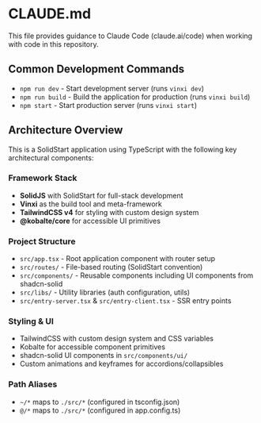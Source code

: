 # CLAUDE.md

This file provides guidance to Claude Code (claude.ai/code) when working with code in this repository.

## Common Development Commands

- `npm run dev` - Start development server (runs `vinxi dev`)
- `npm run build` - Build the application for production (runs `vinxi build`)
- `npm start` - Start production server (runs `vinxi start`)

## Architecture Overview

This is a SolidStart application using TypeScript with the following key architectural components:

### Framework Stack
- **SolidJS** with SolidStart for full-stack development
- **Vinxi** as the build tool and meta-framework
- **TailwindCSS v4** for styling with custom design system
- **@kobalte/core** for accessible UI primitives

### Project Structure
- `src/app.tsx` - Root application component with router setup
- `src/routes/` - File-based routing (SolidStart convention)
- `src/components/` - Reusable components including UI components from shadcn-solid
- `src/libs/` - Utility libraries (auth configuration, utils)
- `src/entry-server.tsx` & `src/entry-client.tsx` - SSR entry points

### Styling & UI
- TailwindCSS with custom design system and CSS variables
- Kobalte for accessible component primitives
- shadcn-solid UI components in `src/components/ui/`
- Custom animations and keyframes for accordions/collapsibles

### Path Aliases
- `~/*` maps to `./src/*` (configured in tsconfig.json)
- `@/*` maps to `./src/*` (configured in app.config.ts)

